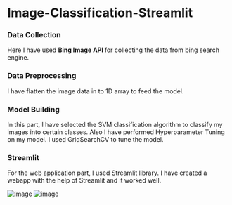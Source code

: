 # Image-Classification-Streamlit

### Data Collection
 Here I have used <b> Bing Image API </b> for collecting the data from bing search engine.
 
### Data Preprocessing
I have flatten the image data in to 1D array to feed the model.

### Model Building
In this part, I have selected the SVM classification algorithm to classify my images into certain classes. Also I have performed Hyperparameter Tuning on my model. I used GridSearchCV to tune the model.

### Streamlit
For the web application part, I used Streamlit library. I have created a webapp with the help of Streamlit and it worked well.

![image](https://user-images.githubusercontent.com/68452419/132191158-277a2f78-3a80-4b1c-a362-5689c8964456.png)
![image](https://user-images.githubusercontent.com/68452419/132191341-bddcaf38-17db-4cd5-a470-5c6a409a5086.png)
